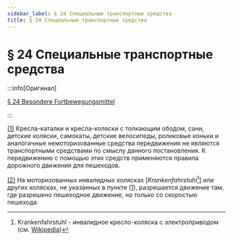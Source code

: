 ```yaml
---
sidebar_label: § 24 Специальные транспортные средства
title: § 24 Специальные транспортные средства
---
```


<VerifiedTranslationIcon />

# § 24 Специальные транспортные средства

:::info[Оригинал]

[§ 24 Besondere Fortbewegungsmittel](https://www.gesetze-im-internet.de/stvo_2013/__24.html)

:::


<span id="1">[(1)](#1)</span> Кресла-каталки и кресла-коляски с толкающим ободом, сани, детские коляски, самокаты, детские велосипеды, роликовые
коньки и аналогичные немоторизованные средства передвижения не являются транспортными
средствами по смыслу данного постановления. К передвижению с помощью этих средств применяются правила дорожного движения для пешеходов.


<span id="2">[(2)](#2)</span>  На моторизованных инвалидных колясках [*Krankenfahrstuhl*[^1]] или других колясках, не указанных в пункте ([1](#1)), разрешается движение там, 
где разрешено пешеходное движение, но только со скоростью пешехода.

[^1]: Krankenfahrstuhl - инвалидное кресло-коляска с электроприводом (см. [Wikipedia](https://de.wikipedia.org/wiki/Krankenfahrstuhl_(Kraftfahrzeug)))